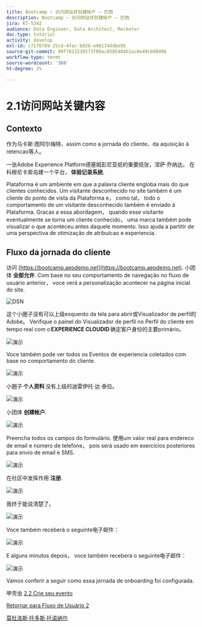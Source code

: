 ```yaml
---
title: Bootcamp — 访问网站并创建帐户 — 巴西
description: Bootcamp — 访问网站并创建帐户 — 巴西
jira: KT-5342
audience: Data Engineer, Data Architect, Marketer
doc-type: tutorial
activity: develop
exl-id: c71f6789-25cd-4fac-b026-e981744dbe95
source-git-commit: 90f7621536573f60ac6585404b1ac0e49cb08496
workflow-type: tm+mt
source-wordcount: '368'
ht-degree: 2%

---
```


# 2.1访问网站关键内容

## Contexto

作为马卡斯·图阿尔梅特、assim como a jornada do cliente、da aquisição à retencao等人。

一张Adobe Experience Platform德塞姆彭尼亚纸的重要纸张，涅萨·乔纳达。 在科穆尼卡索岛建一个平台， **体验记录系统**.

Plataforma é um ambiente em que a palavra cliente engloba mais do que clientes conhecidos. Um visitante desconhecido no site também é um cliente do ponto de vista da Plataforma e， como tal， todo o comportamento de um visitante desconhecido também é enviado à Plataforma. Gracas a essa abordagem， quando esse visitante eventualmente se torna um cliente conhecido， uma marca também pode visualizar o que aconteceu antes daquele momento. Isso ajuda a partitir de uma perspectiva de otimização de atribuicao e experiencia.

## Fluxo da jornada do cliente

访问 [https://bootcamp.aepdemo.net](https://bootcamp.aepdemo.net). 小团体 **全部允许**. Com base no seu comportamento de navegação no fluxo de usuário anterior， voce verá a personalização acontecer na página inicial do site.

![DSN](./images/web8.png)

这个小圈子没有可以上级esquerdo da tela para abrir或Visualizador de perfil的Adobe。 Verifique o painel do Visualizador de perfil no Perfil do cliente em tempo real com o **EXPERIENCE CLOUDID** 确定客户身份的主要primário。

![演示](./images/pv1.png)

Voce também pode ver todos os Eventos de experiencia coletados com base no comportamento do cliente.

![演示](./images/pv3.png)

小圈子 **个人资料** 没有上级的迪雷伊托·达·泰拉。

![演示](./images/pv4.png)

小团体 **创建帐户**.

![演示](./images/pv5.png)

Preencha todos os campos do formulário. 使用um valor real para endereco de email e número de telefone， pois será usado em exercícios posteriores para envio de email e SMS.

![演示](./images/pv7.png)

在社区中发挥作用 **注册**.

![演示](./images/pv8.png)

我终于能说清楚了。

![演示](./images/pv9.png)

Voce também receberá o seguinte电子邮件：

![演示](./images/pv10.png)

E alguns minutos depois， voce também receberá o seguinte电子邮件：

![演示](./images/pv11.png)

Vamos conferir a seguir como essa jornada de onboarding foi configurada.

甲壳虫 [2.2 Crie seu evento](./ex2.md)

[Retornar para Fluxo de Usuário 2](./uc2.md)

[莫杜洛斯·托多斯·托诺纳尔](../../overview.md)
